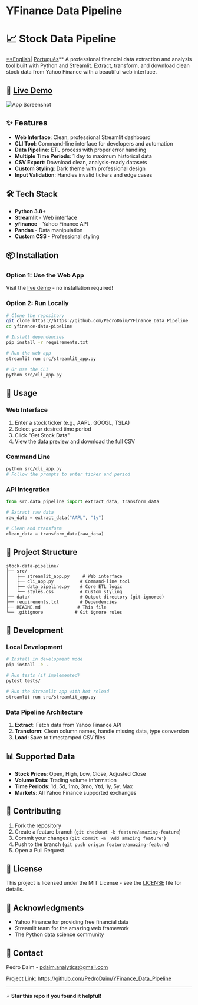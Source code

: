 # YFinance Data Pipeline

# 📈 Stock Data Pipeline
[**English](https://github.com/PedroDaim/YFinance_Data_Pipeline/blob/main/README.md)| [Português](https://github.com/PedroDaim/YFinance_Data_Pipeline/blob/main/README_pt.md)**
A professional financial data extraction and analysis tool built with Python and Streamlit. Extract, transform, and download clean stock data from Yahoo Finance with a beautiful web interface.

## 🚀 [Live Demo](https://yfinancestockpipeline.streamlit.app/)

![App Screenshot](https://github.com/user-attachments/assets/8b0f8558-43c3-490f-9479-13927d4a4e41)

## ✨ Features

- **Web Interface**: Clean, professional Streamlit dashboard
- **CLI Tool**: Command-line interface for developers and automation
- **Data Pipeline**: ETL process with proper error handling
- **Multiple Time Periods**: 1 day to maximum historical data
- **CSV Export**: Download clean, analysis-ready datasets
- **Custom Styling**: Dark theme with professional design
- **Input Validation**: Handles invalid tickers and edge cases

## 🛠️ Tech Stack

- **Python 3.8+**
- **Streamlit** - Web interface
- **yfinance** - Yahoo Finance API
- **Pandas** - Data manipulation
- **Custom CSS** - Professional styling

## 📦 Installation

### Option 1: Use the Web App

Visit the [live demo](https://yfinancestockpipeline.streamlit.app/) - no installation required!

### Option 2: Run Locally

```bash
# Clone the repository
git clone https://https://github.com/PedroDaim/YFinance_Data_Pipeline
cd yfinance-data-pipeline

# Install dependencies
pip install -r requirements.txt

# Run the web app
streamlit run src/streamlit_app.py

# Or use the CLI
python src/cli_app.py

```

## 🎯 Usage

### Web Interface

1. Enter a stock ticker (e.g., AAPL, GOOGL, TSLA)
2. Select your desired time period
3. Click "Get Stock Data"
4. View the data preview and download the full CSV

### Command Line

```bash
python src/cli_app.py
# Follow the prompts to enter ticker and period

```

### API Integration

```python
from src.data_pipeline import extract_data, transform_data

# Extract raw data
raw_data = extract_data("AAPL", "1y")

# Clean and transform
clean_data = transform_data(raw_data)

```

## 📁 Project Structure

```
stock-data-pipeline/
├── src/
│   ├── streamlit_app.py     # Web interface
│   ├── cli_app.py          # Command-line tool
│   ├── data_pipeline.py    # Core ETL logic
│   └── styles.css          # Custom styling
├── data/                   # Output directory (git-ignored)
├── requirements.txt        # Dependencies
├── README.md              # This file
└── .gitignore            # Git ignore rules

```

## 🔧 Development

### Local Development

```bash
# Install in development mode
pip install -e .

# Run tests (if implemented)
pytest tests/

# Run the Streamlit app with hot reload
streamlit run src/streamlit_app.py

```

### Data Pipeline Architecture

1. **Extract**: Fetch data from Yahoo Finance API
2. **Transform**: Clean column names, handle missing data, type conversion
3. **Load**: Save to timestamped CSV files

## 📊 Supported Data

- **Stock Prices**: Open, High, Low, Close, Adjusted Close
- **Volume Data**: Trading volume information
- **Time Periods**: 1d, 5d, 1mo, 3mo, Ytd, 1y, 5y, Max
- **Markets**: All Yahoo Finance supported exchanges

## 🤝 Contributing

1. Fork the repository
2. Create a feature branch (`git checkout -b feature/amazing-feature`)
3. Commit your changes (`git commit -m 'Add amazing feature'`)
4. Push to the branch (`git push origin feature/amazing-feature`)
5. Open a Pull Request

## 📝 License

This project is licensed under the MIT License - see the [LICENSE](license) file for details.

## 🙏 Acknowledgments

- Yahoo Finance for providing free financial data
- Streamlit team for the amazing web framework
- The Python data science community

## 📧 Contact

Pedro Daim - pdaim.analytics@gmail.com

Project Link: https://github.com/PedroDaim/YFinance_Data_Pipeline

---

⭐ **Star this repo if you found it helpful!**
